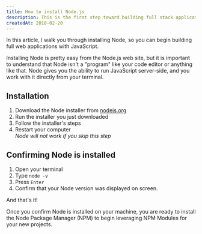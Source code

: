 ```yaml
---
title: How to install Node.js
description: This is the first step toward building full stack applications and APIs with JavaScript
createdAt: 2018-02-20
---
```


In this article, I walk you through installing Node, so you can begin building full web applications with JavaScript.

Installing Node is pretty easy from the Node.js web site, but it is important to understand that Node isn't a "program" like your code editor or anything like that. Node gives you the ability to run JavaScript server-side, and you work with it directly from your terminal.

## Installation
1. Download the Node installer from [nodejs.org](https://nodejs.org/en/)
2. Run the installer you just downloaded
3. Follow the installer's steps
4. Restart your computer <br/>*Node will not work if you skip this step*

## Confirming Node is installed
1. Open your terminal
2. Type `node -v`
3. Press `Enter`
4. Confirm that your Node version was displayed on screen.

And that's it! 

Once you confirm Node is installed on your machine, you are ready to install the Node Package Manager (NPM) to begin leveraging NPM Modules for your new projects.

